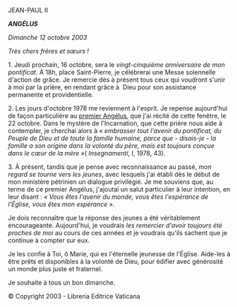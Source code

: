 JEAN-PAUL II

***ANGÉLUS***

*Dimanche* *12 octobre 2003*

*Très chers frères et sœurs !*

1. Jeudi prochain, 16 octobre, sera le *vingt-cinquième anniversaire de mon pontificat*. À 18h, place Saint-Pierre, je célébrerai une Messe solennelle d'action de grâce. Je remercie dès à présent tous ceux qui voudront s'unir à moi par la prière, en rendant grâce à  Dieu pour son assistance permanente et providentielle.

2. Les jours d'octobre 1978 me reviennent à l'esprit. Je repense aujourd'hui de façon particulière au [premier Angélus](http://w2.vatican.va/content/john-paul-ii/fr/angelus/1978/documents/hf_jp-ii_ang_19781022.html), que j'ai récité de cette fenêtre, le 22 octobre. Dans le mystère de l'Incarnation, que cette prière nous aide à contempler, je cherchai alors à *« *embrasser tout l'avenir du pontificat, du Peuple de Dieu et de toute la famille humaine, parce que - disais-je - la famille a son origine dans la volonté du père, mais est toujours conçue dans le cœur de la mère* »*( *Insegnamenti*, I, 1978, 43).

3. À présent, tandis que je pense avec reconnaissance au passé, *mon regard se tourne vers les jeunes*, avec lesquels j'ai établi dès le début de mon ministère pétrinien un dialogue privilégié. Je me souviens que, au terme de ce premier Angélus, j'ajoutai un salut particulier à leur intention, en leur disant : *« *Vous êtes l'avenir du monde, vous êtes l'espérance de l'Église, vous êtes mon espérance* »*.

Je dois reconnaître que la réponse des jeunes a été véritablement encourageante. Aujourd'hui, je voudrais *les remercier d'avoir toujours été proches de moi* au cours de ces années et je voudrais qu'ils sachent que je continue à compter sur eux.

Je les confie à Toi, ô Marie, qui es l'éternelle jeunesse de l'Église. Aide-les à être prêts et disponibles à la volonté de Dieu, pour édifier avec générosité un monde plus juste et fraternel.

Je souhaite à tous un bon dimanche.

© Copyright 2003 - Libreria Editrice Vaticana